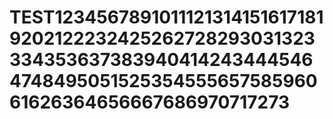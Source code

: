 # TEST12345678910111213141516171819202122232425262728293031323334353637383940414243444546474849505152535455565758596061626364656667686970717273